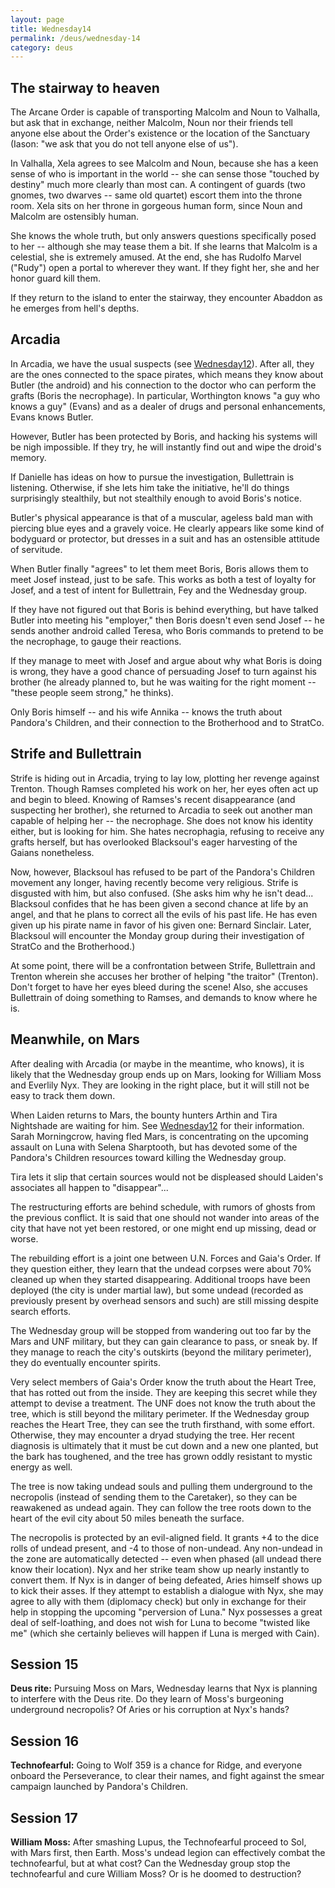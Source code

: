 ```yaml
---
layout: page
title: Wednesday14
permalink: /deus/wednesday-14
category: deus
---
```

## The stairway to heaven

The Arcane Order is capable of transporting Malcolm and Noun to Valhalla, but ask that in exchange, neither Malcolm, Noun nor their friends tell anyone else about the Order's existence or the location of the Sanctuary (Iason: &quot;we ask that you do not tell anyone else of us&quot;).

In Valhalla, Xela agrees to see Malcolm and Noun, because she has a keen sense of who is important in the world -- she can sense those &quot;touched by destiny&quot; much more clearly than most can. A contingent of guards (two gnomes, two dwarves -- same old quartet) escort them into the throne room. Xela sits on her throne in gorgeous human form, since Noun and Malcolm are ostensibly human.

She knows the whole truth, but only answers questions specifically posed to her -- although she may tease them a bit. If she learns that Malcolm is a celestial, she is extremely amused. At the end, she has Rudolfo Marvel (&quot;Rudy&quot;) open a portal to wherever they want. If they fight her, she and her honor guard kill them.

If they return to the island to enter the stairway, they encounter Abaddon as he emerges from hell's depths.


## Arcadia

In Arcadia, we have the usual suspects (see [Wednesday12](wednesday-12)). After all, they are the ones connected to the space pirates, which means they know about Butler (the android) and his connection to the doctor who can perform the grafts (Boris the necrophage). In particular, Worthington knows &quot;a guy who knows a guy&quot; (Evans) and as a dealer of drugs and personal enhancements, Evans knows Butler.

However, Butler has been protected by Boris, and hacking his systems will be nigh impossible. If they try, he will instantly find out and wipe the droid's memory.

If Danielle has ideas on how to pursue the investigation, Bullettrain is listening. Otherwise, if she lets him take the initiative, he'll do things surprisingly stealthily, but not stealthily enough to avoid Boris's notice.

Butler's physical appearance is that of a muscular, ageless bald man with piercing blue eyes and a gravely voice. He clearly appears like some kind of bodyguard or protector, but dresses in a suit and has an ostensible attitude of servitude.

When Butler finally &quot;agrees&quot; to let them meet Boris, Boris allows them to meet Josef instead, just to be safe. This works as both a test of loyalty for Josef, and a test of intent for Bullettrain, Fey and the Wednesday group.

If they have not figured out that Boris is behind everything, but have talked Butler into meeting his &quot;employer,&quot; then Boris doesn't even send Josef -- he sends another android called Teresa, who Boris commands to pretend to be the necrophage, to gauge their reactions.

If they manage to meet with Josef and argue about why what Boris is doing is wrong, they have a good chance of persuading Josef to turn against his brother (he already planned to, but he was waiting for the right moment -- &quot;these people seem strong,&quot; he thinks).

Only Boris himself -- and his wife Annika -- knows the truth about Pandora's Children, and their connection to the Brotherhood and to StratCo.


## Strife and Bullettrain

Strife is hiding out in Arcadia, trying to lay low, plotting her revenge against Trenton. Though Ramses completed his work on her, her eyes often act up and begin to bleed. Knowing of Ramses's recent disappearance (and suspecting her brother), she returned to Arcadia to seek out another man capable of helping her -- the necrophage. She does not know his identity either, but is looking for him. She hates necrophagia, refusing to receive any grafts herself, but has overlooked Blacksoul's eager harvesting of the Gaians nonetheless.

Now, however, Blacksoul has refused to be part of the Pandora's Children movement any longer, having recently become very religious. Strife is disgusted with him, but also confused. (She asks him why he isn't dead... Blacksoul confides that he has been given a second chance at life by an angel, and that he plans to correct all the evils of his past life. He has even given up his pirate name in favor of his given one: Bernard Sinclair. Later, Blacksoul will encounter the Monday group during their investigation of StratCo and the Brotherhood.)

At some point, there will be a confrontation between Strife, Bullettrain and Trenton wherein she accuses her brother of helping &quot;the traitor&quot; (Trenton). Don't forget to have her eyes bleed during the scene! Also, she accuses Bullettrain of doing something to Ramses, and demands to know where he is.


## Meanwhile, on Mars

After dealing with Arcadia (or maybe in the meantime, who knows), it is likely that the Wednesday group ends up on Mars, looking for William Moss and Everlily Nyx. They are looking in the right place, but it will still not be easy to track them down.

When Laiden returns to Mars, the bounty hunters Arthin and Tira Nightshade are waiting for him. See [Wednesday12](wednesday-12) for their information. Sarah Morningcrow, having fled Mars, is concentrating on the upcoming assault on Luna with Selena Sharptooth, but has devoted some of the Pandora's Children resources toward killing the Wednesday group.

Tira lets it slip that certain sources would not be displeased should Laiden's associates all happen to &quot;disappear&quot;...

The restructuring efforts are behind schedule, with rumors of ghosts from the previous conflict. It is said that one should not wander into areas of the city that have not yet been restored, or one might end up missing, dead or worse.

The rebuilding effort is a joint one between U.N. Forces and Gaia's Order. If they question either, they learn that the undead corpses were about 70% cleaned up when they started disappearing. Additional troops have been deployed (the city is under martial law), but some undead (recorded as previously present by overhead sensors and such) are still missing despite search efforts.

The Wednesday group will be stopped from wandering out too far by the Mars and UNF military, but they can gain clearance to pass, or sneak by. If they manage to reach the city's outskirts (beyond the military perimeter), they do eventually encounter spirits.

Very select members of Gaia's Order know the truth about the Heart Tree, that has rotted out from the inside. They are keeping this secret while they attempt to devise a treatment. The UNF does not know the truth about the tree, which is still beyond the military perimeter. If the Wednesday group reaches the Heart Tree, they can see the truth firsthand, with some effort. Otherwise, they may encounter a dryad studying the tree. Her recent diagnosis is ultimately that it must be cut down and a new one planted, but the bark has toughened, and the tree has grown oddly resistant to mystic energy as well.

The tree is now taking undead souls and pulling them underground to the necropolis (instead of sending them to the Caretaker), so they can be reawakened as undead again. They can follow the tree roots down to the heart of the evil city about 50 miles beneath the surface.

The necropolis is protected by an evil-aligned field. It grants +4 to the dice rolls of undead present, and -4 to those of non-undead. Any non-undead in the zone are automatically detected -- even when phased (all undead there know their location). Nyx and her strike team show up nearly instantly to convert them. If Nyx is in danger of being defeated, Aries himself shows up to kick their asses. If they attempt to establish a dialogue with Nyx, she may agree to ally with them (diplomacy check) but only in exchange for their help in stopping the upcoming &quot;perversion of Luna.&quot; Nyx possesses a great deal of self-loathing, and does not wish for Luna to become &quot;twisted like me&quot; (which she certainly believes will happen if Luna is merged with Cain).


## Session 15

__Deus rite:__ Pursuing Moss on Mars, Wednesday learns that Nyx is planning to interfere with the Deus rite. Do they learn of Moss's burgeoning underground necropolis? Of Aries or his corruption at Nyx's hands?


## Session 16

__Technofearful:__ Going to Wolf 359 is a chance for Ridge, and everyone onboard the Perseverance, to clear their names, and fight against the smear campaign launched by Pandora's Children.


## Session 17

__William Moss:__ After smashing Lupus, the Technofearful proceed to Sol, with Mars first, then Earth. Moss's undead legion can effectively combat the technofearful, but at what cost? Can the Wednesday group stop the technofearful and cure William Moss? Or is he doomed to destruction?

